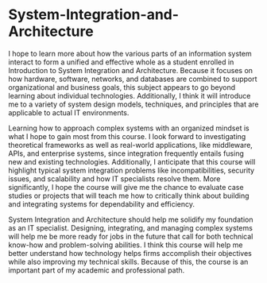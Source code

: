# System-Integration-and-Architecture
I hope to learn more about how the various parts of an information system interact to form a unified and effective whole as a student enrolled in Introduction to System Integration and Architecture. Because it focuses on how hardware, software, networks, and databases are combined to support organizational and business goals, this subject appears to go beyond learning about individual technologies. Additionally, I think it will introduce me to a variety of system design models, techniques, and principles that are applicable to actual IT environments.

Learning how to approach complex systems with an organized mindset is what I hope to gain most from this course. I look forward to investigating theoretical frameworks as well as real-world applications, like middleware, APIs, and enterprise systems, since integration frequently entails fusing new and existing technologies. Additionally, I anticipate that this course will highlight typical system integration problems like incompatibilities, security issues, and scalability and how IT specialists resolve them. More significantly, I hope the course will give me the chance to evaluate case studies or projects that will teach me how to critically think about building and integrating systems for dependability and efficiency.

System Integration and Architecture should help me solidify my foundation as an IT specialist. Designing, integrating, and managing complex systems will help me be more ready for jobs in the future that call for both technical know-how and problem-solving abilities. I think this course will help me better understand how technology helps firms accomplish their objectives while also improving my technical skills. Because of this, the course is an important part of my academic and professional path.
